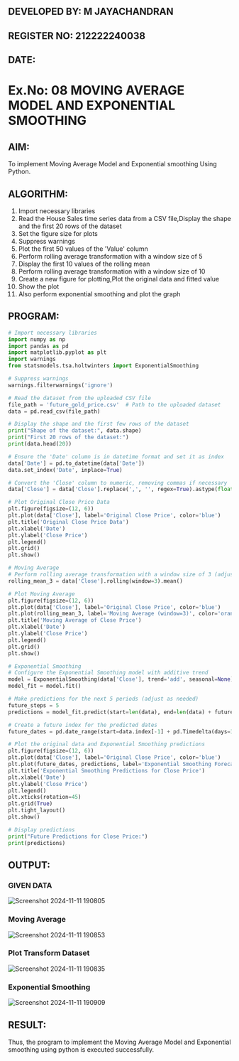 ## DEVELOPED BY: M JAYACHANDRAN
## REGISTER NO: 212222240038
## DATE:

# Ex.No: 08     MOVING AVERAGE MODEL AND EXPONENTIAL SMOOTHING
 
## AIM:
To implement Moving Average Model and Exponential smoothing Using Python.
## ALGORITHM:
1. Import necessary libraries
2. Read the House Sales time series data from a CSV file,Display the shape and the first 20 rows of
the dataset
3. Set the figure size for plots
4. Suppress warnings
5. Plot the first 50 values of the 'Value' column
6. Perform rolling average transformation with a window size of 5
7. Display the first 10 values of the rolling mean
8. Perform rolling average transformation with a window size of 10
9. Create a new figure for plotting,Plot the original data and fitted value
10. Show the plot
11. Also perform exponential smoothing and plot the graph
## PROGRAM:
```python
# Import necessary libraries
import numpy as np
import pandas as pd
import matplotlib.pyplot as plt
import warnings
from statsmodels.tsa.holtwinters import ExponentialSmoothing

# Suppress warnings
warnings.filterwarnings('ignore')

# Read the dataset from the uploaded CSV file
file_path = 'future_gold_price.csv'  # Path to the uploaded dataset
data = pd.read_csv(file_path)

# Display the shape and the first few rows of the dataset
print("Shape of the dataset:", data.shape)
print("First 20 rows of the dataset:")
print(data.head(20))

# Ensure the 'Date' column is in datetime format and set it as index
data['Date'] = pd.to_datetime(data['Date'])
data.set_index('Date', inplace=True)

# Convert the 'Close' column to numeric, removing commas if necessary
data['Close'] = data['Close'].replace(',', '', regex=True).astype(float)

# Plot Original Close Price Data
plt.figure(figsize=(12, 6))
plt.plot(data['Close'], label='Original Close Price', color='blue')
plt.title('Original Close Price Data')
plt.xlabel('Date')
plt.ylabel('Close Price')
plt.legend()
plt.grid()
plt.show()

# Moving Average
# Perform rolling average transformation with a window size of 3 (adjust as needed)
rolling_mean_3 = data['Close'].rolling(window=3).mean()

# Plot Moving Average
plt.figure(figsize=(12, 6))
plt.plot(data['Close'], label='Original Close Price', color='blue')
plt.plot(rolling_mean_3, label='Moving Average (window=3)', color='orange')
plt.title('Moving Average of Close Price')
plt.xlabel('Date')
plt.ylabel('Close Price')
plt.legend()
plt.grid()
plt.show()

# Exponential Smoothing
# Configure the Exponential Smoothing model with additive trend
model = ExponentialSmoothing(data['Close'], trend='add', seasonal=None)
model_fit = model.fit()

# Make predictions for the next 5 periods (adjust as needed)
future_steps = 5
predictions = model_fit.predict(start=len(data), end=len(data) + future_steps - 1)

# Create a future index for the predicted dates
future_dates = pd.date_range(start=data.index[-1] + pd.Timedelta(days=1), periods=future_steps)

# Plot the original data and Exponential Smoothing predictions
plt.figure(figsize=(12, 6))
plt.plot(data['Close'], label='Original Close Price', color='blue')
plt.plot(future_dates, predictions, label='Exponential Smoothing Forecast', color='orange')
plt.title('Exponential Smoothing Predictions for Close Price')
plt.xlabel('Date')
plt.ylabel('Close Price')
plt.legend()
plt.xticks(rotation=45)
plt.grid(True)
plt.tight_layout()
plt.show()

# Display predictions
print("Future Predictions for Close Price:")
print(predictions)

```

## OUTPUT:
### GIVEN DATA
![Screenshot 2024-11-11 190805](https://github.com/user-attachments/assets/91dd1e13-9163-4a38-ab00-d34b3e1f64e8)


### Moving Average
![Screenshot 2024-11-11 190853](https://github.com/user-attachments/assets/02dedeec-fb27-4ec0-acc4-da71ed817e57)


### Plot Transform Dataset
![Screenshot 2024-11-11 190835](https://github.com/user-attachments/assets/770572c4-7eab-4f3e-9fcc-636f229cf649)


### Exponential Smoothing
![Screenshot 2024-11-11 190909](https://github.com/user-attachments/assets/0f76309f-7fe7-4ec7-a580-d195f3d5492a)



## RESULT:
Thus, the program to implement the Moving Average Model and Exponential smoothing using python is executed successfully.
